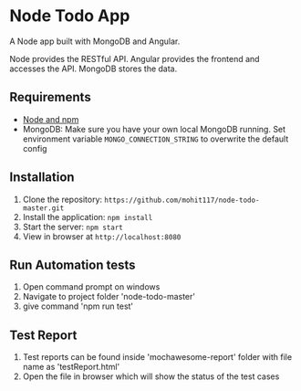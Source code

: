 # Node Todo App

A Node app built with MongoDB and Angular.

Node provides the RESTful API. Angular provides the frontend and accesses the API. MongoDB stores the data.

## Requirements

- [Node and npm](http://nodejs.org)
- MongoDB: Make sure you have your own local MongoDB running. Set environment variable `MONGO_CONNECTION_STRING` to overwrite the default config

## Installation

1. Clone the repository: `https://github.com/mohit117/node-todo-master.git`
2. Install the application: `npm install`
3. Start the server: `npm start`
4. View in browser at `http://localhost:8080`

## Run Automation tests

1. Open command prompt on windows
2. Navigate to project folder 'node-todo-master'
3. give command 'npm run test'

## Test Report

1. Test reports can be found inside 'mochawesome-report' folder with file name as 'testReport.html'
2. Open the file in browser which will show the status of the test cases
